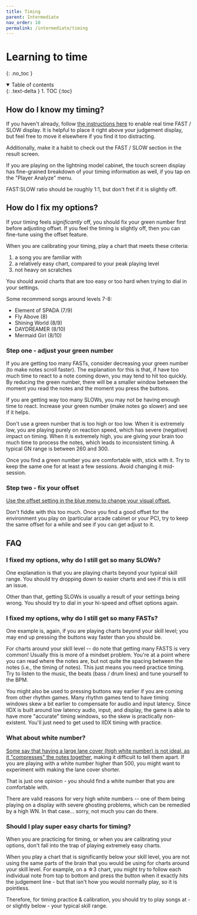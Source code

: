 ```yaml
---
title: Timing
parent: Intermediate
nav_order: 10
permalink: /intermediate/timing
---
```


# Learning to time
{: .no_toc }

<details open markdown="block">
  <summary>
    Table of contents
  </summary>
  {: .text-delta }
1. TOC
{:toc}
</details>

## How do I know my timing?

If you haven't already, follow [the instructions here](/beginner/option2#timing-display-fastslow) to enable real time FAST / SLOW display. It is helpful to place it right above your judgement display, but feel free to move it elsewhere if you find it too distracting.

Additionally, make it a habit to check out the FAST / SLOW section in the result screen.

If you are playing on the lightning model cabinet, the touch screen display has fine-grained breakdown of your timing information as well, if you tap on the "Player Analyze" menu.

FAST:SLOW ratio should be roughly 1:1, but don't fret if it is slightly off.

## How do I fix my options?

If your timing feels *significantly* off, you should fix your green number first before adjusting offset. If you feel the timing is slightly off, then you can fine-tune using the offset feature.

When you are calibrating your timing, play a chart that meets these criteria:

1. a song you are familiar with
1. a relatively easy chart, compared to your peak playing level
1. not heavy on scratches

You should avoid charts that are too easy or too hard when trying to dial in your settings.

Some recommend songs around levels 7-8:

* Element of SPADA (7/9)
* Fly Above (8)
* Shining World (8/9)
* DAYDREAMER (8/10)
* Mermaid Girl (8/10)

### Step one - adjust your green number

If you are getting too many FASTs, consider decreasing your green number (to make notes scroll faster). The explanation for this is that, if have too much time to react to a note coming down, you may tend to hit too quickly. By reducing the green number, there will be a smaller window between the moment you read the notes and the moment you press the buttons.

If you are getting way too many SLOWs, you may not be having enough time to react. Increase your green number (make notes go slower) and see if it helps.

Don't use a green number that is too high or too low. When it is extremely low, you are playing purely on reaction speed, which has severe (negative) impact on timing. When it is extremely high, you are giving your brain too much time to process the notes, which leads to inconsistent timing. A typical GN range is between 260 and 300.

Once you find a green number you are comfortable with, stick with it. Try to keep the same one for at least a few sessions. Avoid changing it mid-session.

### Step two - fix your offset

[Use the offset setting in the blue menu to change your visual offset.](/beginner/option2#offset-adjustment)

Don't fiddle with this too much. Once you find a good offset for the environment you play on (particular arcade cabinet or your PC), try to keep the same offset for a while and see if you can get adjust to it.

## FAQ

### I fixed my options, why do I still get so many SLOWs?

One explanation is that you are playing charts beyond your typical skill range. You should try dropping down to easier charts and see if this is still an issue.

Other than that, getting SLOWs is usually a result of your settings being wrong. You should try to dial in your hi-speed and offset options again.

### I fixed my options, why do I still get so many FASTs?

One example is, again, if you are playing charts beyond your skill level; you may end up pressing the buttons way faster than you should be.

For charts around your skill level -- do note that getting many FASTS is very common! Usually this is more of a mindset problem. You're at a point where you can read where the notes are, but not quite the spacing between the notes (i.e., the timing of notes). This just means you need practice timing. Try to listen to the music, the beats (bass / drum lines) and tune yourself to the BPM.

You might also be used to pressing buttons way earlier if you are coming from other rhythm games. Many rhythm games tend to have timing windows skew a bit earlier to compensate for audio and input latency. Since IIDX is built around low latency audio, input, and display, the game is able to have more "accurate" timing windows, so the skew is practically non-existent. You'll just need to get used to IIDX timing with practice.

### What about white number?

[Some say that having a large lane cover (high white number) is not ideal, as it "compresses" the notes together](https://the-safari.com/3103), making it difficult to tell them apart. If you are playing with a white number higher than 500, you might want to experiment with making the lane cover shorter.

That is just one opinion - you should find a white number that you are comfortable with.

There are valid reasons for very high white numbers -- one of them being playing on a display with severe ghosting problems, which can be remedied by a high WN. In that case... sorry, not much you can do there.

### Should I play super easy charts for timing?

When you are practicing for timing, or when you are calibrating your options, don't fall into the trap of playing extremely easy charts.

When you play a chart that is significantly below your skill level, you are not using the same parts of the brain that you would be using for charts around your skill level. For example, on a ☆3 chart, you might try to follow each individual note from top to bottom and press the button when it exactly hits the judgement line - but that isn't how you would normally play, so it is pointless.

Therefore, for timing practice & calibration, you should try to play songs at - or slightly below - your typical skill range.
